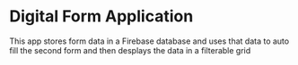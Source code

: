 <h1>Digital Form Application</h1>

<p>This app stores form data in a Firebase database and uses that data to auto fill the second form and then desplays the data in a filterable grid</p>
